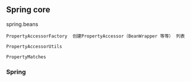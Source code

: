 ## Spring core





spring.beans

```
PropertyAccessorFactory  创建PropertyAccessor（BeanWrapper 等等） 列表

PropertyAccessorUtils

PropertyMatches
```



### Spring



